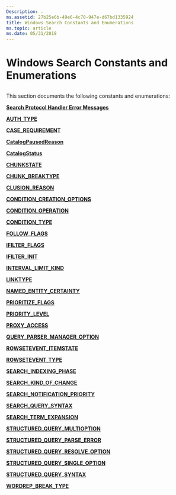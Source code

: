 ```yaml
---
Description: .
ms.assetid: 27b25e6b-49e6-4c70-947e-d67bd1335924
title: Windows Search Constants and Enumerations
ms.topic: article
ms.date: 05/31/2018
---
```


# Windows Search Constants and Enumerations

## 

This section documents the following constants and enumerations:

[**Search Protocol Handler Error Messages**](-search-prth-error-constants.md)

[**AUTH\_TYPE**](/windows/desktop/api/Searchapi/ne-searchapi-auth_type)

[**CASE\_REQUIREMENT**](/windows/desktop/api/Structuredquery/ne-structuredquery-case_requirement)

[**CatalogPausedReason**](/windows/desktop/api/Searchapi/ne-searchapi-catalogpausedreason)

[**CatalogStatus**](/windows/desktop/api/Searchapi/ne-searchapi-catalogstatus)

[**CHUNKSTATE**](/windows/win32/api/filter/ne-filter-chunkstate)

[**CHUNK\_BREAKTYPE**](/windows/win32/api/filter/ne-filter-chunk_breaktype)

[**CLUSION\_REASON**](/windows/win32/api/searchapi/ne-searchapi-clusion_reason)

[**CONDITION\_CREATION\_OPTIONS**](/windows/desktop/api/Structuredquery/ne-structuredquery-condition_creation_options)

[**CONDITION\_OPERATION**](/windows/win32/api/structuredquerycondition/ne-structuredquerycondition-condition_operation)

[**CONDITION\_TYPE**](/windows/win32/api/structuredquerycondition/ne-structuredquerycondition-condition_type)

[**FOLLOW\_FLAGS**](/windows/desktop/api/Searchapi/ne-searchapi-follow_flags)

[**IFILTER\_FLAGS**](/windows/win32/api/filter/ne-filter-ifilter_flags)

[**IFILTER\_INIT**](/previous-versions/windows/desktop/legacy/bb266511(v=vs.85))

[**INTERVAL\_LIMIT\_KIND**](/windows/win32/api/structuredquery/ne-structuredquery-interval_limit_kind)

[**LINKTYPE**](-search-linktype.md)

[**NAMED\_ENTITY\_CERTAINTY**](/windows/win32/api/structuredquery/ne-structuredquery-named_entity_certainty)

[**PRIORITIZE\_FLAGS**](/windows/win32/api/searchapi/ne-searchapi-tagprioritize_flags)

[**PRIORITY\_LEVEL**](/windows/win32/api/searchapi/ne-searchapi-priority_level)

[**PROXY\_ACCESS**](/windows/desktop/api/Searchapi/ne-searchapi-proxy_access)

[**QUERY\_PARSER\_MANAGER\_OPTION**](/windows/win32/api/structuredquery/ne-structuredquery-query_parser_manager_option)

[**ROWSETEVENT\_ITEMSTATE**](/windows/win32/api/searchapi/ne-searchapi-rowsetevent_itemstate)

[**ROWSETEVENT\_TYPE**](/windows/win32/api/searchapi/ne-searchapi-rowsetevent_type)

[**SEARCH\_INDEXING\_PHASE**](/windows/desktop/api/Searchapi/ne-searchapi-search_indexing_phase)

[**SEARCH\_KIND\_OF\_CHANGE**](/windows/desktop/api/Searchapi/ne-searchapi-search_kind_of_change)

[**SEARCH\_NOTIFICATION\_PRIORITY**](/windows/desktop/api/Searchapi/ne-searchapi-search_notification_priority)

[**SEARCH\_QUERY\_SYNTAX**](/windows/desktop/api/Searchapi/ne-searchapi-search_query_syntax)

[**SEARCH\_TERM\_EXPANSION**](/windows/desktop/api/Searchapi/ne-searchapi-search_term_expansion)

[**STRUCTURED\_QUERY\_MULTIOPTION**](/windows/win32/api/structuredquery/ne-structuredquery-structured_query_multioption)

[**STRUCTURED\_QUERY\_PARSE\_ERROR**](/windows/win32/api/structuredquery/ne-structuredquery-structured_query_parse_error)

[**STRUCTURED\_QUERY\_RESOLVE\_OPTION**](/windows/desktop/api/Structuredquery/ne-structuredquery-structured_query_resolve_option)

[**STRUCTURED\_QUERY\_SINGLE\_OPTION**](/windows/win32/api/structuredquery/ne-structuredquery-structured_query_single_option)

[**STRUCTURED\_QUERY\_SYNTAX**](/windows/win32/api/structuredquery/ne-structuredquery-structured_query_syntax)

[**WORDREP\_BREAK\_TYPE**](/previous-versions/windows/desktop/legacy/ff819130(v=vs.85))

 

 